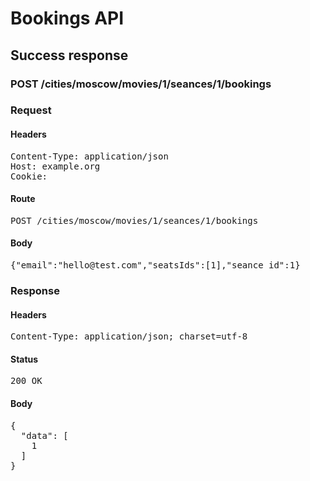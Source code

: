 # Bookings API

## Success response

### POST /cities/moscow/movies/1/seances/1/bookings
### Request

#### Headers

<pre>Content-Type: application/json
Host: example.org
Cookie: </pre>

#### Route

<pre>POST /cities/moscow/movies/1/seances/1/bookings</pre>

#### Body

<pre>{"email":"hello@test.com","seatsIds":[1],"seance_id":1}</pre>

### Response

#### Headers

<pre>Content-Type: application/json; charset=utf-8</pre>

#### Status

<pre>200 OK</pre>

#### Body

<pre>{
  "data": [
    1
  ]
}</pre>
